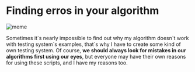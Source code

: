 # Finding erros in your algorithm

![meme](https://github.com/vitbogit/algorithms-and-data-structures-help-scripts/assets/61887732/74e29ba6-7137-4b8c-9a4e-cb1fc3488c63)

Sometimes it\`s nearly impossible to find out why my algorithm doesn\`t work with testing system\`s examples, that`s why I have to create some kind of own testing system. Of course, **we should always look for mistakes in our algorithms first using our eyes**, but everyone may have their own reasons for using these scripts, and I have my reasons too.
